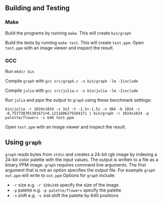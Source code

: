 ## Building and Testing
### Make
Build the programs by running `make`. This will create `bin/graph`

Build the tests by running `make test`. This will create `test.ppm`. Open `test.ppm` with an image viewer and inspect the result.

### GCC
Run `mkdir bin`

Compile `graph` with `gcc src/graph.c -o bin/graph -lm -Iinclude`

Compile `julia` with `gcc src/julia.c -o bin/julia -lm -Iinclude`

Run `julia` and pipe the output to `graph` using these benchmark settings:
```
bin/julia -r 1024x1024 -s 3x3 -t -1.5+-1.5i -n 384 -b 1024 -c -0.757730701301672+0.121160627920417i | bin/graph -r 1024x1024 -p palette/flowers -s 640 test.ppm
```
Open `test.ppm` with an image viewer and inspect the result.

## Using `graph`
`graph` reads bytes from `stdin` and creates a 24-bit rgb image by indexing a 24-bit color palette with the input values. The output is written to a file as a binary PPM image. `graph` requires command line arguments. The first argument that is not an option specifies the output file. For example `graph out.ppm` will write to `out.ppm` Options for `graph` include:
* `-r` size e.g. `-r 320x240` specify the size of the image
* `-p` palette e.g. `-p palette/flowers` specify the palette
* `-s` shift e.g. `-s 640` shift the palette by 640 positions
